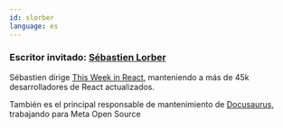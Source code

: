 ```yaml
---
id: slorber
language: es
---
```


### Escritor invitado: [Sébastien Lorber](https://thisweekinreact.com)

Sébastien dirige [This Week in React](https://thisweekinreact.com/), manteniendo a más de 45k desarrolladores de React actualizados.

También es el principal responsable de mantenimiento de [Docusaurus](https://docusaurus.io/), trabajando para Meta Open Source
